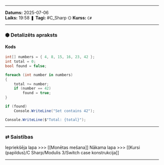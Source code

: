 ___
**Datums:** 2025-07-06   
**Laiks:** 19:58 
❚ **Tagi:** #C_Sharp 
⌬ **Kurss:**  `C#`

---
### ⬢ Detalizēts apraksts
#### Kods

```csharp
int[] numbers = { 4, 8, 15, 16, 23, 42 };
int total = 0;
bool found = false;

foreach (int number in numbers)
{
    total += number;
    if (number == 42)
        found = true;
}

if (found) 
    Console.WriteLine("Set contains 42");

Console.WriteLine($"Total: {total}");
```

---
### ⇄ Saistības
Iepriekšēja lapa >>> [[Monētas mešana]]
Nākama lapa >>> [[Kursi (papildus)/C Sharp/Modulis 3/Switch case konstrukcija]]
___